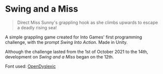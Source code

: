 # Swing and a Miss
> Direct Miss Sunny's grappling hook as she climbs upwards to escape a deadly rising sea! 

A simple grappling game created for Into Games' first programming challenge, with the prompt *Swing Into Action*. Made in Unity.

Although the challenge lasted from the 1st of October 2021 to the 14th, development on *Swing and a Miss* began on the 12th.

Font used: [OpenDyslexic](https://opendyslexic.org)
